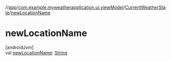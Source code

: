 //[app](../../../index.md)/[com.example.myweatherapplication.ui.viewModel](../index.md)/[CurrentWeatherState](index.md)/[newLocationName](new-location-name.md)

# newLocationName

[androidJvm]\
val [newLocationName](new-location-name.md): [String](https://kotlinlang.org/api/latest/jvm/stdlib/kotlin/-string/index.html)
